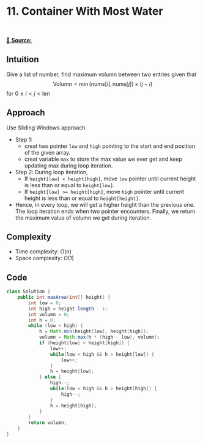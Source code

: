 # 11. Container With Most Water

<img src="https://img.shields.io/badge/Array-5CB85C.svg?style=flat-square" alt=""/>
<img src="https://img.shields.io/badge/Sliding Window-F0AD4E.svg?style=flat-square" alt=""/>

[🔗 **Source:**](https://leetcode.com/problems/container-with-most-water/description/)

## Intuition
Give a list of number, find maximum volumn between two entries given that 
$$
\text{Volumn} = \min(\text{nums}[i],\text{nums}[j]) \times (j - i)
$$
for $0 \le i < j < \text{len}$
## Approach
Use Sliding Windows approach.

- Step 1:
    - creat two pointer `low` and `high` pointing to the start and end position of the given array.
    - creat variable `max` to store the max value we ever get and keep updating max during loop iteration.
- Step 2: During loop iteration, 
    - If `height[low] < height[high]`, move `low` pointer until current height is less than or equal to `height[low]`.
    - If `height[low] >= height[high]`, move `high` pointer until current height is less than or equal to `height[height]`.
- Hence, in every loop, we will get a higher height than the previous one. The loop iteration ends when two pointer encounters. Finally, we return the maximum value of volumn we get during iteration.

## Complexity
- Time complexity: $O(n)$
- Space complexity: $O(1)$

## Code
``` java linenums="1"
class Solution {
    public int maxArea(int[] height) {
        int low = 0;
        int high = height.length - 1;
        int volumn = 0;
        int h = 0;
        while (low < high) {
            h = Math.min(height[low], height[high]);
            volumn = Math.max(h * (high - low), volumn);
            if (height[low] < height[high]) {
                low++;
                while(low < high && h > height[low]) { 
                    low++;
                }
                h = height[low];
            } else {
                high--;
                while(low < high && h > height[high]) { 
                    high--;
                }
                h = height[high];
            }
        }
        return volumn;
    }
}
```